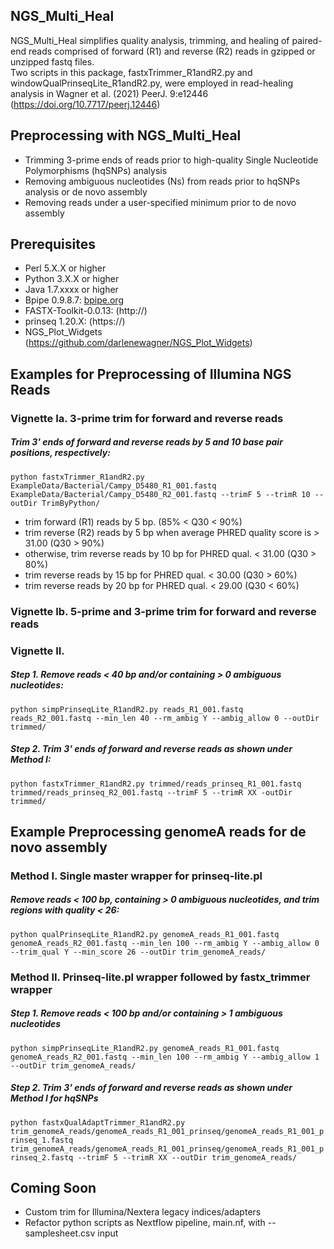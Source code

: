 
## NGS_Multi_Heal
NGS_Multi_Heal simplifies quality analysis, trimming, and healing of paired-end reads
comprised of forward (R1) and reverse (R2) reads in gzipped or unzipped fastq files.  
Two scripts in this package, fastxTrimmer_R1andR2.py and windowQualPrinseqLite_R1andR2.py,
were employed in read-healing analysis in Wagner et al. (2021) PeerJ. 9:e12446 
(https://doi.org/10.7717/peerj.12446)

## Preprocessing with NGS_Multi_Heal
* Trimming 3-prime ends of reads prior to high-quality Single Nucleotide Polymorphisms (hqSNPs) analysis
* Removing ambiguous nucleotides (Ns) from reads prior to hqSNPs analysis or de novo assembly
* Removing reads under a user-specified minimum prior to de novo assembly

## Prerequisites
* Perl 5.X.X or higher
* Python 3.X.X or higher
* Java 1.7.xxxx or higher
* Bpipe 0.9.8.7:  [bpipe.org](http://docs.bpipe.org)
* FASTX-Toolkit-0.0.13: (http://)
* prinseq 1.20.X: (https://)
* NGS_Plot_Widgets (https://github.com/darlenewagner/NGS_Plot_Widgets)

## Examples for Preprocessing of Illumina NGS Reads
### Vignette Ia. 3-prime trim for forward and reverse reads 
##### Trim 3' ends of forward and reverse reads by 5 and 10 base pair positions, respectively:

```python fastxTrimmer_R1andR2.py ExampleData/Bacterial/Campy_D5480_R1_001.fastq ExampleData/Bacterial/Campy_D5480_R2_001.fastq --trimF 5 --trimR 10 --outDir TrimByPython/```

* trim forward (R1) reads by 5 bp. (85% < Q30 < 90%)
* trim reverse (R2) reads by 5 bp when average PHRED quality score is > 31.00 (Q30 > 90%)
* otherwise, trim reverse reads by 10 bp for PHRED qual. < 31.00 (Q30 > 80%)
* trim reverse reads by 15 bp for PHRED qual. < 30.00 (Q30 > 60%)
* trim reverse reads by 20 bp for PHRED qual. < 29.00 (Q30 < 60%)

### Vignette Ib. 5-prime and 3-prime trim for forward and reverse reads 

### Vignette II. 
##### Step 1. Remove reads < 40 bp and/or containing > 0 ambiguous nucleotides:
```python simpPrinseqLite_R1andR2.py reads_R1_001.fastq reads_R2_001.fastq --min_len 40 --rm_ambig Y --ambig_allow 0 --outDir trimmed/```
##### Step 2. Trim 3' ends of forward and reverse reads as shown under Method I:
```python fastxTrimmer_R1andR2.py trimmed/reads_prinseq_R1_001.fastq trimmed/reads_prinseq_R2_001.fastq --trimF 5 --trimR XX -outDir trimmed/```
## Example Preprocessing genomeA reads for de novo assembly
### Method I. Single master wrapper for prinseq-lite.pl 
##### Remove reads < 100 bp, containing > 0 ambiguous nucleotides, and trim regions with quality < 26:
```python qualPrinseqLite_R1andR2.py genomeA_reads_R1_001.fastq genomeA_reads_R2_001.fastq --min_len 100 --rm_ambig Y --ambig_allow 0 --trim_qual Y --min_score 26 --outDir trim_genomeA_reads/```
### Method II. Prinseq-lite.pl wrapper followed by fastx_trimmer wrapper
##### Step 1. Remove reads < 100 bp and/or containing > 1 ambiguous nucleotides
```python simpPrinseqLite_R1andR2.py genomeA_reads_R1_001.fastq genomeA_reads_R2_001.fastq --min_len 100 --rm_ambig Y --ambig_allow 1 --outDir trim_genomeA_reads/```
##### Step 2. Trim 3' ends of forward and reverse reads as shown under Method I for hqSNPs
```python fastxQualAdaptTrimmer_R1andR2.py trim_genomeA_reads/genomeA_reads_R1_001_prinseq/genomeA_reads_R1_001_prinseq_1.fastq trim_genomeA_reads/genomeA_reads_R1_001_prinseq/genomeA_reads_R1_001_prinseq_2.fastq --trimF 5 --trimR XX --outDir trim_genomeA_reads/```

## Coming Soon
* Custom trim for Illumina/Nextera legacy indices/adapters 
* Refactor python scripts as Nextflow pipeline, main.nf, with --samplesheet.csv input

